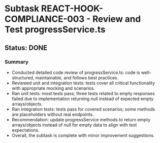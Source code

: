 # Subtask REACT-HOOK-COMPLIANCE-003 - Review and Test progressService.ts

## Status: DONE

### Summary

- Conducted detailed code review of progressService.ts: code is well-structured, maintainable, and follows best practices.
- Reviewed unit and integration tests: tests cover all critical functionality with appropriate mocking and scenarios.
- Ran unit tests: most tests pass; three tests related to empty responses failed due to implementation returning null instead of expected empty arrays/objects.
- Ran integration tests: tests pass for covered scenarios; some methods are placeholders without real endpoints.
- Recommendation: update progressService methods to return empty arrays/objects instead of null for empty data to align with test expectations.
- Overall, the subtask is complete with minor improvement suggestions.
